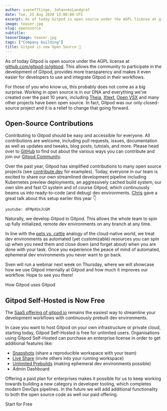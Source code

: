 ```yaml
---
author: svenefftinge, JohannesLandgraf
date: Tue, 25 Aug 2020 13:00:00 UTC
excerpt: As of today Gitpod is open source under the AGPL license at github.com/gitpod-io/gitpod. This allows the community to participate in the
image: teaser.jpg
slug: opensource
subtitle:
teaserImage: teaser.jpg
tags: ["Company building"]
title: Gitpod is now Open Source 🎉
---
```


<script context="module">
  export const prerender = true;
</script>

<script>
    import LinkButton from "$lib/components/ui-library/link-button/link-button.svelte"
</script>

As of today Gitpod is open source under the AGPL license at [github.com/gitpod-io/gitpod](https://github.com/gitpod-io/gitpod). This allows the community to participate in the development of Gitpod, provides more transparency and makes it even easier for developers to use and integrate Gitpod in their workflows.

For those of you who know us, this probably does not come as a big surprise. Working in open source is in our DNA and everything we’ve created over the past 10 years, including [Theia](https://github.com/eclipse-theia/theia), [Xtext](https://github.com/eclipse/xtext), [Open VSX](https://github.com/eclipse/openvsx) and many other projects have been open source. In fact, Gitpod was our only closed-source project and it is a relief to change that going forward.

## Open-Source Contributions

Contributing to Gitpod should be easy and accessible for everyone. All contributions are welcome, including pull requests, issues, documentation as well as updates and tweaks, blog posts, tutoials, and more. Please head over to [GitHub](https://github.com/gitpod-io/gitpod) to find out about the various ways you can contribute and join our [Gitpod Community](https://community.gitpod.io/).

Over the past year, Gitpod has simplified contributions to many open source projects (see [contribute.dev](https://contribute.dev/) for examples). Today, everyone in our team is excited to share our own streamlined development pipeline including Kubernetes preview deployments, an aggressively cached build system, our own slim and fast CI system and of course Gitpod, which continuously beams us into ready-to-code (and debug) dev environments. [Chris](https://github.com/csweichel) gave a great talk about this setup earlier this year 👇

`youtube: dFMpXUsJcGM`

Naturally, we develop Gitpod in Gitpod. This allows the whole team to spin up fully initialized, remote dev environments on any branch at any time.

In line with the [pets vs. cattle](http://cloudscaling.com/blog/cloud-computing/the-history-of-pets-vs-cattle/?utm_source=thenewstack&utm_medium=website&utm_campaign=platform) analogy of the cloud-native world, we treat dev environments as automated (yet customizable) resources you can spin up when you need them and close down (and forget about) when you are done with your task. Once you experience the peace of mind of automated, ephemeral dev environments you never want to go back.

Sven will run a webinar next week on Thursday, where we will showcase how we use Gitpod internally at Gitpod and how much it improves our workflow. Hope to see you there!

<LinkButton href="https://us02web.zoom.us/webinar/register/5415977565541/WN_amoa6lnEQniLykXUYCDyBQ" target="_blank" variant="primary" size="large">How Gitpod uses Gitpod</LinkButton>

## Gitpod Self-Hosted is Now Free

The [SaaS offering of gitpod.io](/pricing) remains the easiest way to streamline your development workflows with continuously prebuilt dev environments.

In case you want to host Gitpod on your own infrastructure or private cloud, starting today, Gitpod Self-Hosted is free for unlimited users. Organisations using Gitpod Self-Hosted can purchase an enterprise license in order to get additional features like:

- [Snapshots](/docs/configure/workspaces/collaboration#sharing-snapshots) (share a reproducible workspace with your team)
- [Live Share](/docs/configure/workspaces/collaboration#sharing-running-workspaces) (invite others into your running workspace)
- [Unlimited Prebuilds](/docs/configure/projects/prebuilds#prebuilds) (making ephemeral dev environments possible)
- Admin Dashboard

Offering a paid plan for enterprises makes it possible for us to keep working towards building a new category in developer tooling, which completes modern DevOps pipelines. In the future we will add additional functionality to both the open source code as well our paid offering.

<LinkButton href="/self-hosted" variant="primary" size="large">Start for Free</LinkButton>
